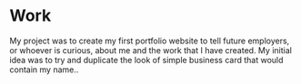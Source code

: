 # Work

My project was to create my first portfolio website to tell future employers, or whoever is curious, about me and the work that I have created. 
My initial idea was to try and duplicate the look of simple business card that would contain my name.. 


